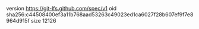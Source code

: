 version https://git-lfs.github.com/spec/v1
oid sha256:c44508400ef3a11b768aad53263c49023ed1ca6027f28b607ef9f7e8964d915f
size 12126
